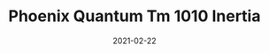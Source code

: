 ---
tags: 
  - "To Market"
  - "Rubber Flooring"
  - "Phoenix"
title: "Phoenix Quantum Tm 1010 Inertia"
designer: "To Market"
image_primary: "img/TM1010%20INERTIA.jpg"
href: "https://www.tomkt.com/atmosphere-phoenix-swatches"
description: "Straight%20Edge%20Tile%3A%2038%22%20x%2038%22%20Interlocking%20Tile%3A%2037%22%20x%2037%22"
category: "rubber-flooring-phoenix"
subtitle: ""
manufacturer: "ToMarket"
slug: "/manufacturers/tomarket/rubber-flooring-phoenix/to-market-phoenix-quantum-tm-1010-inertia"
date: "2021-02-22"
---